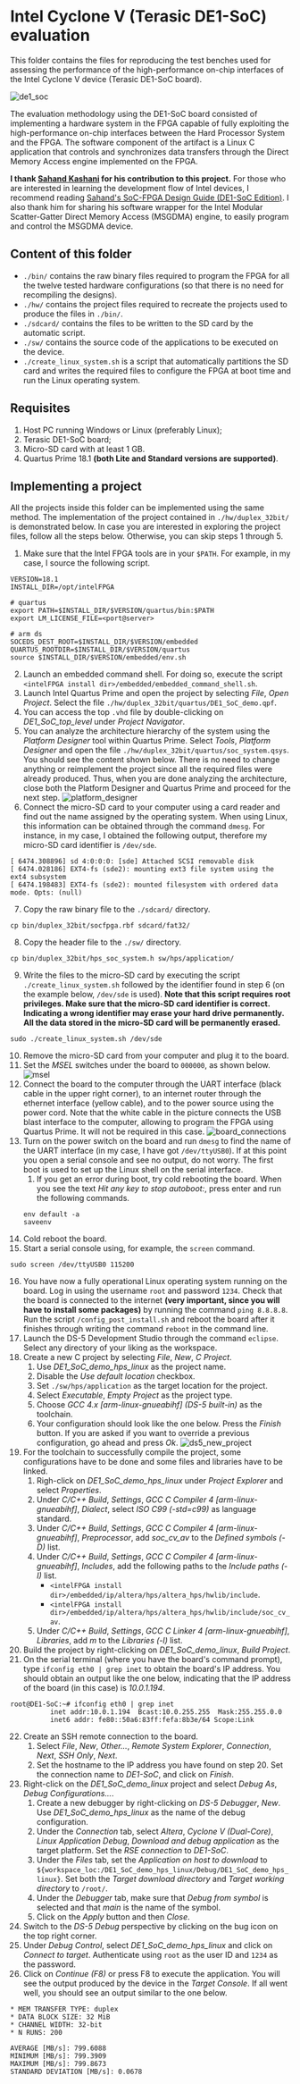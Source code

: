 # Intel Cyclone V (Terasic DE1-SoC) evaluation

This folder contains the files for reproducing the test benches used for assessing the performance of the high-performance on-chip interfaces of the Intel Cyclone V device (Terasic DE1-SoC board).

![de1_soc](img/de1_soc.png "DE1-SoC board")

The evaluation methodology using the DE1-SoC board consisted of implementing a hardware system in the FPGA capable of fully exploiting the high-performance on-chip interfaces between the Hard Processor System and the FPGA. The software component of the artifact is a Linux C application that controls and synchronizes data transfers through the Direct Memory Access engine implemented on the FPGA.

**I thank [Sahand Kashani](https://github.com/sahandKashani) for his contribution to this project.** For those who are interested in learning the development flow of Intel devices, I recommend reading [Sahand's SoC-FPGA Design Guide (DE1-SoC Edition)](https://github.com/sahandKashani/SoC-FPGA-Design-Guide/blob/master/DE1_SoC/SoC-FPGA%20Design%20Guide/SoC-FPGA%20Design%20Guide%20%5BDE1-SoC%20Edition%5D.pdf). I also thank him for sharing his software wrapper for the Intel Modular Scatter-Gatter Direct Memory Access (MSGDMA) engine, to easily program and control the MSGDMA device.

## Content of this folder

* `./bin/` contains the raw binary files required to program the FPGA for all the twelve tested hardware configurations (so that there is no need for recompiling the designs).
* `./hw/` contains the project files required to recreate the projects used to produce the files in `./bin/`.
* `./sdcard/` contains the files to be written to the SD card by the automatic script.
* `./sw/` contains the source code of the applications to be executed on the device.
* `./create_linux_system.sh` is a script that automatically partitions the SD card and writes the required files to configure the FPGA at boot time and run the Linux operating system.

## Requisites

1. Host PC running Windows or Linux (preferably Linux);
2. Terasic DE1-SoC board;
3. Micro-SD card with at least 1 GB.
4. Quartus Prime 18.1 **(both Lite and Standard versions are supported)**.

## Implementing a project

All the projects inside this folder can be implemented using the same method. The implementation of the project contained in `./hw/duplex_32bit/` is demonstrated below. In case you are interested in exploring the project files, follow all the steps below. Otherwise, you can skip steps 1 through 5.

1. Make sure that the Intel FPGA tools are in your `$PATH`. For example, in my case, I source the following script.
```
VERSION=18.1
INSTALL_DIR=/opt/intelFPGA

# quartus
export PATH=$INSTALL_DIR/$VERSION/quartus/bin:$PATH
export LM_LICENSE_FILE=<port@server>

# arm ds
SOCEDS_DEST_ROOT=$INSTALL_DIR/$VERSION/embedded
QUARTUS_ROOTDIR=$INSTALL_DIR/$VERSION/quartus
source $INSTALL_DIR/$VERSION/embedded/env.sh
```
2. Launch an embedded command shell. For doing so, execute the script `<intelFPGA install dir>/embedded/embedded_command_shell.sh`.
3. Launch Intel Quartus Prime and open the project by selecting *File*, *Open Project*. Select the file `./hw/duplex_32bit/quartus/DE1_SoC_demo.qpf`.
4. You can access the top `.vhd` file by double-clicking on *DE1_SoC_top_level* under *Project Navigator*.
5. You can analyze the architecture hierarchy of the system using the *Platform Designer* tool within Quartus Prime. Select *Tools*, *Platform Designer* and open the file `./hw/duplex_32bit/quartus/soc_system.qsys`. You should see the content shown below. There is no need to change anything or reimplement the project since all the required files were already produced. Thus, when you are done analyzing the architecture, close both the Platform Designer and Quartus Prime and proceed for the next step.
![platform_designer](img/platform_designer.png "Platform Designer")
6. Connect the micro-SD card to your computer using a card reader and find out the name assigned by the operating system. When using Linux, this information can be obtained through the command `dmesg`. For instance, in my case, I obtained the following output, therefore my micro-SD card identifier is `/dev/sde`.
```
[ 6474.308896] sd 4:0:0:0: [sde] Attached SCSI removable disk
[ 6474.028186] EXT4-fs (sde2): mounting ext3 file system using the ext4 subsystem
[ 6474.198483] EXT4-fs (sde2): mounted filesystem with ordered data mode. Opts: (null)
```
7. Copy the raw binary file to the `./sdcard/` directory.
```
cp bin/duplex_32bit/socfpga.rbf sdcard/fat32/
```
8. Copy the header file to the `./sw/` directory.
```
cp bin/duplex_32bit/hps_soc_system.h sw/hps/application/
```
9. Write the files to the micro-SD card by executing the script `./create_linux_system.sh` followed by the identifier found in step 6 (on the example below, `/dev/sde` is used). **Note that this script requires root privileges. Make sure that the micro-SD card identifier is correct. Indicating a wrong identifier may erase your hard drive permanently. All the data stored in the micro-SD card will be permanently erased.**
```
sudo ./create_linux_system.sh /dev/sde
```
10. Remove the micro-SD card from your computer and plug it to the board.
11. Set the *MSEL* switches under the board to `000000`, as shown below.
![msel](img/msel.jpg "MSEL")
12. Connect the board to the computer through the UART interface (black cable in the upper right corner), to an internet router through the ethernet interface (yellow cable), and to the power source using the power cord. Note that the white cable in the picture connects the USB blast interface to the computer, allowing to program the FPGA using Quartus Prime. It will not be required in this case.
![board_connections](img/board_connections.jpg "board connections")
13. Turn on the power switch on the board and run `dmesg` to find the name of the UART interface (in my case, I have got `/dev/ttyUSB0`). If at this point you open a serial console and see no output, do not worry. The first boot is used to set up the Linux shell on the serial interface.
    1. If you get an error during boot, try cold rebooting the board. When you see the text *Hit any key to stop autoboot:*, press enter and run the following commands.
    ```
    env default -a
    saveenv
    ```
14. Cold reboot the board.
15. Start a serial console using, for example, the `screen` command.
```
sudo screen /dev/ttyUSB0 115200
```
16. You have now a fully operational Linux operating system running on the board. Log in using the username `root` and password `1234`. Check that the board is connected to the internet **(very important, since you will have to install some packages)** by running the command `ping 8.8.8.8`. Run the script `/config_post_install.sh` and reboot the board after it finishes through writing the command `reboot` in the command line.
17. Launch the DS-5 Development Studio through the command `eclipse`. Select any directory of your liking as the workspace.
18. Create a new C project by selecting *File*, *New*, *C Project*.
    1. Use *DE1_SoC_demo_hps_linux* as the project name.
    2. Disable the *Use default location* checkbox.
    3. Set `./sw/hps/application` as the target location for the project.
    4. Select *Executable*, *Empty Project* as the project type.
    5. Choose *GCC 4.x [arm-linux-gnueabihf] \(DS-5 built-in)* as the toolchain.
    6. Your configuration should look like the one below. Press the *Finish* button. If you are asked if you want to override a previous configuration, go ahead and press *Ok*.
    ![ds5_new_project](img/ds5_new_project.png "DS5 New Project")
19. For the toolchain to successfully compile the project, some configurations have to be done and some files and libraries have to be linked.
    1. Righ-click on *DE1_SoC_demo_hps_linux* under *Project Explorer* and select *Properties*.
    2. Under *C/C++ Build*, *Settings*, *GCC C Compiler 4 [arm-linux-gnueabihf]*, *Dialect*, select *ISO C99 (-std=c99)* as language standard.
    3. Under *C/C++ Build*, *Settings*, *GCC C Compiler 4 [arm-linux-gnueabihf]*, *Preprocessor*, add *soc_cv_av* to the *Defined symbols (-D)* list.
    4. Under *C/C++ Build*, *Settings*, *GCC C Compiler 4 [arm-linux-gnueabihf]*, *Includes*, add the following paths to the *Include paths (-I)* list.
        - `<intelFPGA install dir>/embedded/ip/altera/hps/altera_hps/hwlib/include`.
        - `<intelFPGA install dir>/embedded/ip/altera/hps/altera_hps/hwlib/include/soc_cv_av`.
	5. Under *C/C++ Build*, *Settings*, *GCC C Linker 4 [arm-linux-gnueabihf]*, *Libraries*, add *m* to the *Libraries (-l)* list.
20. Build the project by right-clicking on *DE1_SoC_demo_linux*, *Build Project*.
21. On the serial terminal (where you have the board's command prompt), type `ifconfig eth0 | grep inet` to obtain the board's IP address. You should obtain an output like the one below, indicating that the IP address of the board (in this case) is *10.0.1.194*.
```
root@DE1-SoC:~# ifconfig eth0 | grep inet
          inet addr:10.0.1.194  Bcast:10.0.255.255  Mask:255.255.0.0
          inet6 addr: fe80::50a6:83ff:fefa:8b3e/64 Scope:Link
```
22. Create an SSH remote connection to the board.
    1. Select *File*, *New*, *Other...*, *Remote System Explorer*, *Connection*, *Next*, *SSH Only*, *Next*.
    2. Set the hostname to the IP address you have found on step 20. Set the connection name to *DE1-SoC*, and click on *Finish*.
23. Right-click on the *DE1_SoC_demo_linux* project and select *Debug As*, *Debug Configurations...*.
    1. Create a new debugger by right-clicking on *DS-5 Debugger*, *New*. Use *DE1_SoC_demo_hps_linux* as the name of the debug configuration.
    2. Under the *Connection* tab, select *Altera*, *Cyclone V (Dual-Core)*, *Linux Application Debug*, *Download and debug application* as the target platform. Set the *RSE connection* to *DE1-SoC*.
    3. Under the *Files* tab, set the *Application on host to download* to `${workspace_loc:/DE1_SoC_demo_hps_linux/Debug/DE1_SoC_demo_hps_linux}`. Set both the *Target download directory* and *Target working directory* to `/root/`.
    4. Under the *Debugger* tab, make sure that *Debug from symbol* is selected and that *main* is the name of the symbol.
    5. Click on the *Apply* button and then *Close*.
24. Switch to the *DS-5 Debug* perspective by clicking on the bug icon on the top right corner.
25. Under *Debug Control*, select *DE1_SoC_demo_hps_linux* and click on *Connect to target*. Authenticate using `root` as the user ID and `1234` as the password.
26. Click on *Continue (F8)* or press F8 to execute the application. You will see the output produced by the device in the *Target Console*. If all went well, you should see an output similar to the one below.
```
* MEM TRANSFER TYPE: duplex
* DATA BLOCK SIZE: 32 MiB
* CHANNEL WIDTH: 32-bit
* N RUNS: 200

AVERAGE [MB/s]: 799.6088
MINIMUM [MB/s]: 799.3909
MAXIMUM [MB/s]: 799.8673
STANDARD DEVIATION [MB/s]: 0.0678
```
